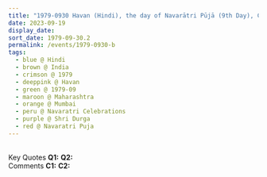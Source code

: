 ```yaml
---
title: "1979-0930 Havan (Hindi), the day of Navarātri Pūjā (9th Day), CKP Hall, Dadar, Mumbai, Maharashtra, India"
date: 2023-09-19
display_date: 
sort_date: 1979-09-30.2
permalink: /events/1979-0930-b
tags:
  - blue @ Hindi
  - brown @ India
  - crimson @ 1979
  - deeppink @ Havan
  - green @ 1979-09
  - maroon @ Maharashtra
  - orange @ Mumbai
  - peru @ Navaratri Celebrations
  - purple @ Shri Durga
  - red @ Navaratri Puja
---
```


<br>

<wave-list>
  <list-title color="DarkSeaGreen" width="55">Key Quotes</list-title>
  <list-item color="BlanchedAlmond" width="280"><b>Q1:</b> <i></i></list-item>
  <list-item color="Lavender" width="280"><b>Q2:</b> <i></i></list-item>
</wave-list>

<br>

<wave-list>
  <list-title color="DarkSeaGreen" width="55">Comments</list-title>
  <list-item color="BlanchedAlmond" width="280"><b>C1:</b> <i></i></list-item>
  <list-item color="Lavender" width="280"><b>C2:</b> <i></i></list-item>
</wave-list>